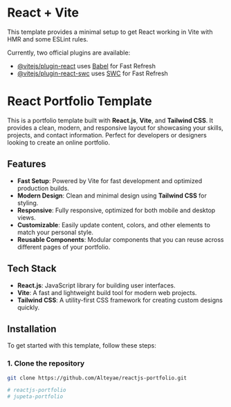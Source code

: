 # React + Vite

This template provides a minimal setup to get React working in Vite with HMR and some ESLint rules.

Currently, two official plugins are available:

- [@vitejs/plugin-react](https://github.com/vitejs/vite-plugin-react/blob/main/packages/plugin-react/README.md) uses [Babel](https://babeljs.io/) for Fast Refresh
- [@vitejs/plugin-react-swc](https://github.com/vitejs/vite-plugin-react-swc) uses [SWC](https://swc.rs/) for Fast Refresh


# React Portfolio Template

This is a portfolio template built with **React.js**, **Vite**, and **Tailwind CSS**. It provides a clean, modern, and responsive layout for showcasing your skills, projects, and contact information. Perfect for developers or designers looking to create an online portfolio.

## Features

- **Fast Setup**: Powered by Vite for fast development and optimized production builds.
- **Modern Design**: Clean and minimal design using **Tailwind CSS** for styling.
- **Responsive**: Fully responsive, optimized for both mobile and desktop views.
- **Customizable**: Easily update content, colors, and other elements to match your personal style.
- **Reusable Components**: Modular components that you can reuse across different pages of your portfolio.

## Tech Stack

- **React.js**: JavaScript library for building user interfaces.
- **Vite**: A fast and lightweight build tool for modern web projects.
- **Tailwind CSS**: A utility-first CSS framework for creating custom designs quickly.

## Installation

To get started with this template, follow these steps:

### 1. Clone the repository

```bash
git clone https://github.com/Alteyae/reactjs-portfolio.git

# reactjs-portfolio
# jupeta-portfolio
